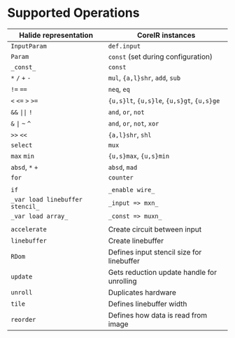 # Supported Operations

|Halide representation                   |CoreIR instances                          |
|----------------------------------------|------------------------------------------|
|`InputParam`                            |`def.input`                               |
|`Param`                                 |`const` (set during configuration)        |
|`_const_`                               |`const`                                   |
|`*` `/` `+` `-`                         |`mul`, `{a,l}shr`, `add`, `sub`           |
|`!=` `==`                               |`neq`, `eq`                               |
|`<`  `<=`  `>`  `>=`                    |`{u,s}lt`, `{u,s}le`, `{u,s}gt`, `{u,s}ge`|
|`&&` <code>&#124;&#124;</code> `!`      |`and`, `or`, `not`                        |
|`&`  <code>&#124;</code>  `~` `^`       |`and`, `or`, `not`, `xor`                 |
|`>>` `<<`                               |`{a,l}shr`, `shl`                         |
|`select`                                |`mux`                                     |
|`max`  `min`                            |`{u,s}max`, `{u,s}min`                    |
|`absd`, `*` `+`                         |`absd`, `mad`                             |
|`for`                                   |`counter`                                 |
|                                        |                                          |
|`if`                                    |`_enable wire_`                           |
|`_var load linebuffer stencil_`         |`_input => mxn_`                          |
|`_var load array_`                      |`_const => muxn_`                         |
|                                        |                                          |
|`accelerate`                            |Create circuit between input              |
|`linebuffer`                            |Create linebuffer                         |
|`RDom`                                  |Defines input stencil size for linebuffer |
|`update`                                |Gets reduction update handle for unrolling|
|`unroll`                                |Duplicates hardware                       |
|`tile`                                  |Defines linebuffer width                  |
|`reorder `                              |Defines how data is read from image       |
